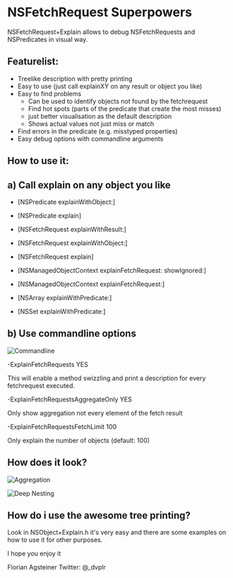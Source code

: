 NSFetchRequest Superpowers
==========================

NSFetchRequest+Explain allows to debug NSFetchRequests and NSPredicates in visual way.

Featurelist:
------------

- Treelike description with pretty printing  
- Easy to use (just call explainXY on any result or object you like)
- Easy to find problems
   - Can be used to identify objects not found by the fetchrequest
   - Find hot spots (parts of the predicate that create the most misses)
   - just better visualisation as the default description
   - Shows actual values not just miss or match
- Find errors in the predicate (e.g. misstyped properties)
- Easy debug options with commandline arguments


How to use it:
--------------

a) Call explain on any object you like
--------------------------------------

- [NSPredicate explainWithObject:]
- [NSPredicate explain]

- [NSFetchRequest explainWithResult:]
- [NSFetchRequest explainWithObject:]
- [NSFetchRequest explain]

- [NSManagedObjectContext explainFetchRequest: showIgnored:]
- [NSManagedObjectContext explainFetchRequest:]

- [NSArray explainWithPredicate:]
- [NSSet explainWithPredicate:]

b) Use commandline options
--------------------------

![Commandline](https://raw.github.com/scriptease/NSFetchRequest-Explain/master/FetchRequestSettings.png)

-ExplainFetchRequests YES

This will enable a method swizzling and print a description for every fetchrequest executed.

-ExplainFetchRequestsAggregateOnly YES

Only show aggregation not every element of the fetch result

-ExplainFetchRequestsFetchLimit 100

Only explain the number of objects (default: 100)

How does it look?
-----------------

![Aggregation](https://raw.github.com/scriptease/NSFetchRequest-Explain/master/Aggregate.png)

![Deep Nesting](https://raw.github.com/scriptease/NSFetchRequest-Explain/master/DeepNesting.png)


How do i use the awesome tree printing?
---------------------------------------

Look in NSObject+Explain.h it's very easy and there are some examples on how to use it for other purposes.



I hope you enjoy it

Florian Agsteiner 
Twitter: @_dvplr 
